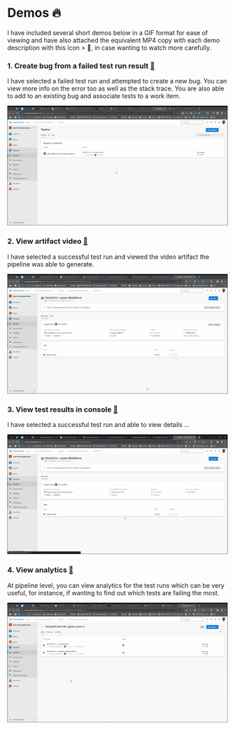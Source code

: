 # Demos 🔥

I have included several short demos below in a GIF format for ease of viewing and have also attached the equivalent MP4 copy with each demo description with this icon > 🎥, in case wanting to watch more carefully.

### 1. Create bug from a failed test run result [🎥](/assets/demo/fail%20-%20create%20bug.mp4)

I have selected a failed test run and attempted to create a new bug. You can view more info on the error too as well as the stack trace. You are also able to add to an existing bug and associate tests to a work item.

![](/assets/demo/fail%20-%20create%20bug.gif)

### 2. View artifact video [🎥](/assets/demo/success%20-%20view%20artifact%20video.mp4)

I have selected a successful test run and viewed the video artifact the pipeline was able to generate.

![](/assets/demo/success%20-%20view%20artifact%20video.gif)

### 3. View test results in console [🎥](/assets/demo/success%20-%20view%20results%20in%20console.mp4)

I have selected a successful test run and able to view details ...

![](/assets/demo/success%20-%20view%20results%20in%20console.gif)

### 4. View analytics [🎥](/assets/demo/analytics.mp4)

At pipeline level, you can view analytics for the test runs which can be very useful, for instance, if wanting to find out which tests are failing the most.

![](/assets/demo/analytics.gif)
